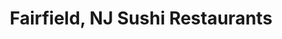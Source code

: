 ---
layout: city
title: Fairfield, NJ Sushi Restaurants
permalink: /new-jersey/fairfield/
stateAbbr: NJ
stateName: New Jersey
cityName: Fairfield
---